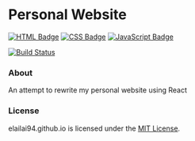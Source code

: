 # Personal Website
[![HTML Badge](http://forthebadge.com/images/badges/uses-html.svg)](http://forthebadge.com)
[![CSS Badge](http://forthebadge.com/images/badges/uses-css.svg)](http://forthebadge.com)
[![JavaScript Badge](http://forthebadge.com/images/badges/uses-js.svg)](http://forthebadge.com)

[![Build Status](https://travis-ci.org/elailai94/elailai94.github.io.svg?branch=master)](https://travis-ci.org/elailai94/elailai94.github.io)

### About
An attempt to rewrite my personal website using React

### License
elailai94.github.io is licensed under the [MIT License](https://github.com/elailai94/elailai94.github.io/blob/master/LICENSE.md).